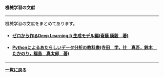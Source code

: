 <script type="text/x-mathjax-config">
MathJax.Hub.Config({
  tex2jax: {
    inlineMath: [['$','$'], ['\\(','\\)']],
    processEscapes: true
  },
  CommonHTML: { matchFontHeight: false },
  displayAlign: "left",
  displayIndent: "2em"
});
</script>
<script async src="https://cdnjs.cloudflare.com/ajax/libs/mathjax/2.7.0/MathJax.js?config=TeX-AMS_CHTML"></script>




#### 機械学習の文献

---

機械学習の文献をまとめてあります。

- #### [ゼロから作るDeep Learning 5 生成モデル編(斎藤 康毅　著)](/posts/zeroseisei)

- #### [Pythonによるあたらしいデータ分析の教科書(寺田　学，辻　真吾，鈴木　たかのり，福島　真太郎　著)](/posts/pythondetaanal)


---


**[一覧に戻る](/posts)**